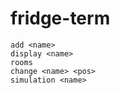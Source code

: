 # fridge-term

    add <name>
    display <name>
    rooms
    change <name> <pos>
    simulation <name>


